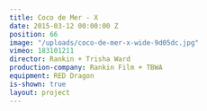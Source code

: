 ```yaml
---
title: Coco de Mer - X
date: 2015-03-12 00:00:00 Z
position: 66
image: "/uploads/coco-de-mer-x-wide-9d05dc.jpg"
vimeo: 183101211
director: Rankin + Trisha Ward
production-company: Rankin Film + TBWA
equipment: RED Dragon
is-shown: true
layout: project
---
```



